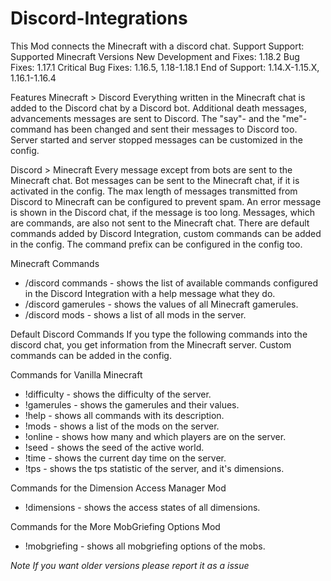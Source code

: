 # Discord-Integrations
This Mod connects the Minecraft with a discord chat.
Support
Support: Supported Minecraft Versions
New Development and Fixes: 1.18.2
Bug Fixes: 1.17.1
Critical Bug Fixes: 1.16.5, 1.18-1.18.1
End of Support: 1.14.X-1.15.X, 1.16.1-1.16.4

Features
Minecraft > Discord
Everything written in the Minecraft chat is added to the Discord chat by a Discord bot.
Additional death messages, advancements messages are sent to Discord.
The "say"- and the "me"-command has been changed and sent their messages to Discord too.
Server started and server stopped messages can be customized in the config.

Discord > Minecraft
Every message except from bots are sent to the Minecraft chat.
Bot messages can be sent to the Minecraft chat, if it is activated in the config.
The max length of messages transmitted from Discord to Minecraft can be configured to prevent spam. An error message is shown in the Discord chat, if the message is too long.
Messages, which are commands, are also not sent to the Minecraft chat.
There are default commands added by Discord Integration, custom commands can be added in the config. The command prefix can be configured in the config too.

Minecraft Commands
- /discord commands - shows the list of available commands configured in the Discord Integration with a help message what they do.
- /discord gamerules - shows the values of all Minecraft gamerules.
- /discord mods - shows a list of all mods in the server.

Default Discord Commands
If you type the following commands into the discord chat, you get information from the Minecraft server.
Custom commands can be added in the config.

Commands for Vanilla Minecraft
- !difficulty - shows the difficulty of the server.
- !gamerules - shows the gamerules and their values.
- !help - shows all commands with its description.
- !mods - shows a list of the mods on the server.
- !online - shows how many and which players are on the server.
- !seed - shows the seed of the active world.
- !time - shows the current day time on the server.
- !tps - shows the tps statistic of the server, and it's dimensions.

Commands for the Dimension Access Manager Mod
- !dimensions - shows the access states of all dimensions.

Commands for the More MobGriefing Options Mod
- !mobgriefing - shows all mobgriefing options of the mobs.

*Note If you want older versions please report it as a issue*
